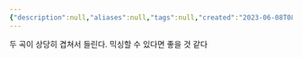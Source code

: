 ```yaml
---
{"description":null,"aliases":null,"tags":null,"created":"2023-06-08T08:57:21","updated":"2023-07-15T21:33:05","title":"do-re-mi-fa-so-la-ti-do VS Done(Let's Get it)","dg-publish":true,"permalink":"/docs/do-re-mi-fa-so-la-ti-do VS Done(Let's Get it)/","dgPassFrontmatter":true}
---
```


두 곡이 상당히 겹쳐서 들린다. 믹싱할 수 있다면 좋을 것 같다
